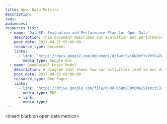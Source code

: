 ```yaml
---
title: Open Data Metrics
description:
tags:
audiences:
resources_list:
  - name: 'DataSF: Evaluation and Performance Plan for Open Data'
    description: This document describes our evaluation and performance plan for DataSF’s open data program.
    post_date: 2017-04-25 00:00:00
    resource_type: Document
    links:
      - link: 'https://docs.google.com/document/d/1wvrSviKN8mYtxVVYCw7WohoujJjSFvSkY_Tj3ku8UMU/edit?usp=sharing'
        media_type: Google Doc
  - name: OpenDataSF Logic Model
    description: A diagram that shows how our activities lead to our desired outcomes.
    post_date: 2017-04-25 00:00:00
    resource_type: One Pager
    links:
      - link: 'https://drive.google.com/file/d/0B-65Qm9J0m0Wa1VIenczS3ZHRjA/view?usp=sharing'
        media_type: PDF
      - link:
        media_type:
---
```



&lt;insert blurb on open data metrics&gt;